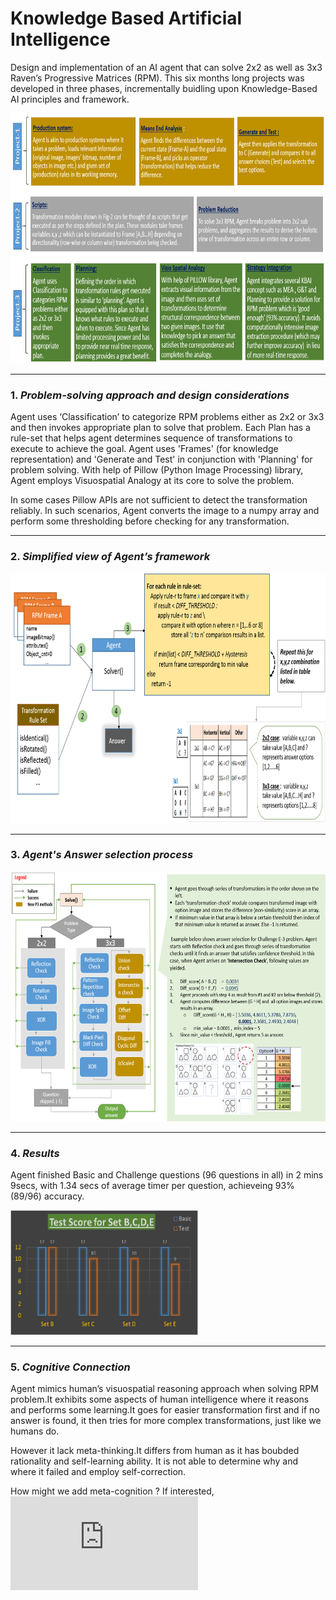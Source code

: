 # Knowledge Based Artificial Intelligence

Design and implementation of an AI agent that can solve 2x2 as well as 3x3 Raven’s Progressive Matrices (RPM).
This six months long projects was developed in three phases, incrementally buidling upon Knowledge-Based AI principles and framework. 

<img src="https://github.com/ach39/KnowledgeBased-AI/blob/master/imgs/framework.png" height="400" width="730">

----

### 1. _Problem-solving approach and design considerations_

Agent uses ‘Classification’ to categorize RPM problems either as 2x2 or 3x3 and then invokes appropriate plan to solve that problem. Each Plan has a rule-set that helps agent determines sequence of transformations to execute to achieve the goal. Agent uses 'Frames' (for knowledge representation) and 'Generate and Test' in conjunction with 'Planning' for problem solving. With help of Pillow (Python Image Processing) library, Agent employs Visuospatial Analogy at its core to solve the problem.

In some cases Pillow APIs are not sufficient to detect the transformation reliably. In such scenarios, Agent converts the image to a numpy array and perform some thresholding before checking for any transformation.

----

### 2. _Simplified view of Agent’s framework_

<img src="https://github.com/ach39/KnowledgeBased-AI/blob/master/imgs/Agent's%20framework.png" height="400" width="700">

----
### 3. _Agent's Answer selection process_

<img src="https://github.com/ach39/KnowledgeBased-AI/blob/master/imgs/answer_selection.png" height="400" width="800">

----

### 4. _Results_   
Agent finished Basic and Challenge questions (96 questions in all) in 2 mins 9secs, with 1.34 secs of average timer per question, achieveing 93% (89/96) accuracy. 

<img src="https://github.com/ach39/KnowledgeBased-AI/blob/master/imgs/results.png" height="200" width="300">

--- 

### 5. _Cognitive Connection_

Agent mimics human’s visuospatial reasoning approach when solving RPM problem.It exhibits some aspects of human intelligence where it reasons and performs some learning.It goes for easier transformation first and if no answer is found, it then tries for more complex transformations, just like we humans do.

However it lack meta-thinking.It differs from human as it has boubded rationality and self-learning ability. It is not able to determine why and where it failed and employ self-correction. 

How might we add meta-cognition ? If interested, ![click here](https://github.com/ach39/KnowledgeBased-AI/blob/master/Agent%20with%20meta-cognition.pdf)

